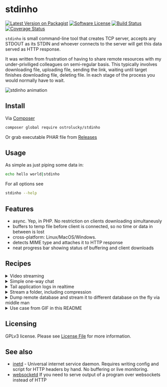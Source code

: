 # stdinho

[![Latest Version on Packagist][ico-version]][link-packagist]
[![Software License][ico-license]](LICENSE.md)
[![Build Status][ico-circleci]][link-circleci]
[![Coverage Status][ico-scrutinizer]][link-scrutinizer]


`stdinho` is small command-line tool that creates TCP server, accepts any STDOUT as its STDIN and whoever connects to the server will get this data served as HTTP response.

It was written from frustration of having to share remote resources with my under-priviliged colleagues on semi-regular basis.
This typically involves downloading file, uploading file, sending the link, waiting until target finishes downloading file, deleting file. In each stage of the process you would normally have to wait.

![stdinho animation](https://user-images.githubusercontent.com/496233/47866950-750db900-de00-11e8-8631-d25d723128f5.gif)

## Install

Via [Composer](https://getcomposer.org/doc/00-intro.md)

```bash
composer global require ostrolucky/stdinho
```

Or grab executable PHAR file from [Releases](releases/latest)

## Usage

As simple as just piping some data in:
```bash
echo hello world|stdinho
```

For all options see
```bash
stdinho --help
```

## Features

* async. Yep, in PHP. No restriction on clients downloading simultaneusly
* buffers to temp file before client is connected, so no time or data in between is lost
* cross-platform: Linux/MacOS/Windows.
* detects MIME type and attaches it to HTTP response
* neat progress bar showing status of buffering and client downloads

## Recipes
<details><summary>Video streaming</summary>
<p>

```bash
# Server
$ stdinho 0.0.0.0:1337 < /file/to/a/movie.mp4
# Client
$ firefox http://127.0.0.1:1337
```

</p>
</details>
<details><summary>Simple one-way chat</summary>
<p>

```bash
# Server
# Server (broadcaster)
$ { while read a; do echo $a; done }|bin/stdinho 127.0.0.1:1337
# Client
curl 127.0.0.1:1337
```

</p>
</details>
<details><summary>Tail application logs in realtime</summary>
<p>

```bash
# Server
$ tail -f project/var/log/*.log|stdinho 0.0.0.0:1337
# Client
$ curl 127.0.0.1:1337 

# Bonus: gzip transfer encoding (server)
$ tail -f project/var/*.log|gzip -c|stdinho 0.0.0.0:1337 --http-headers='["Content-Type: text/plain", "Content-Encoding: gzip", "Transfer-Encoding: gzip"]'
```

</p>
</details>
<details><summary>Stream a folder, including compression</summary>
<p>

```bash
# Server
$ zip -qr - project|stdinho 0.0.0.0:1337 -f project.zip
# Client
$ curl 127.0.0.1:1337 -o project.zip # Saves it to project.zip
```

</p>
</details>
<details><summary>Dump remote database and stream it to different database on the fly via middle man</summary>
<p>

```bash
# Server
$ ssh admin@example.com "mysqldump -u root -ptoor database|gzip -c"|stdinho 0.0.0.0:1337 -f "$(date).sql.gz" # also saves the backup locally
# Client
$ curl 127.0.0.1:1337|gunzip|mysql -u root -ptoor database # Import it directly to local DB
```

</p>
</details>
<details><summary>Use case from GIF in this README</summary>
<p>

```bash
#   There is bad connectivity between A (public server) and B (user connected to network via special VPN), 
#   but good connectivity between A and C (on same local network as A, but not public). 
#   However, B and C are behind NAT in separate networks, so there is no direct connection between them.
#   Here D is introduced, which is public server having good connection to both C and B, but no connection to A. 
#   In final, download stream goes like this: A -> C -> D -> B which bypasses connection problem between A and B and NAT issue at the same time
#   This problem is basically animation shown in introduction of this README.
# C:
$ ssh -NR \*:1337:localhost:1337 D #Reverse tunnel. Note: GatewayPorts cannot be set to "no" in D's sshd_config
$ curl http://A.com/big_file.tar.gz|stdinho 0.0.0.0:1337
# B:
$ curl D:1337 -o big_file.tar.gz
```

</p>
</details>

## Licensing

GPLv3 license. Please see [License File](LICENSE.md) for more information.

## See also


- [inetd](https://debian-administration.org/article/371/A_web_server_in_a_shell_script) - Universal internet service daemon. Requires writing config and script for HTTP headers by hand. No buffering or live monitoring.
- [websocketd](https://github.com/joewalnes/websocketd) If you need to serve output of a program over websockets instead of HTTP


[ico-version]: https://img.shields.io/packagist/v/ostrolucky/stdinho.svg?style=flat-square
[ico-license]: https://img.shields.io/badge/license-GPL-brightgreen.svg?style=flat-square
[ico-circleci]: https://circleci.com/gh/ostrolucky/stdinho.svg?style=shield
[ico-scrutinizer]: https://img.shields.io/scrutinizer/coverage/g/ostrolucky/stdinho.svg?style=flat-square

[link-packagist]: https://packagist.org/packages/ostrolucky/stdinho
[link-circleci]: https://circleci.com/gh/ostrolucky/stdinho
[link-scrutinizer]: https://scrutinizer-ci.com/g/ostrolucky/stdinho/code-structure